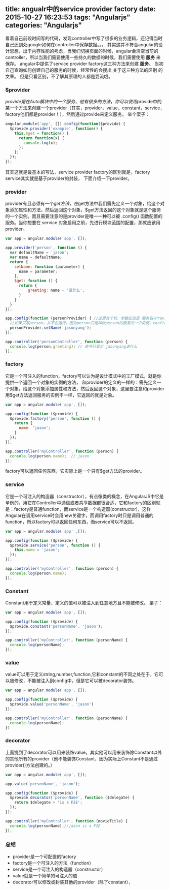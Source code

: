 title: angualr中的service provider factory
date: 2015-10-27 16:23:53
tags: "Angularjs"
categories: "Angularjs"
---
<!-- more -->
看着自己前段时间写的代码，发现controller中写了很多的业务逻辑，还记得当时自己还到处google如何在controller中保存数据。。。
其实这并不符合angular的设计思想，出于内存性能的考虑，当我们切换页面的时候，angular会清空当前的controller，所以当我们需要使用一些持久的数据的时候，我们需要使用 **服务** 来保存。
angular中提供了service provider factory这三种方法来创建 **服务**。
当初自己查询如何创建自己的服务的时候，经常性的会搜出 关于这三种方法的区别 的文章。
但是只看区别，不了解其原理的人都是耍流氓。
### $provider
$provide是在Auto模块中的一个服务，他有很多的方法，你可以使用$provide中的某一个方法来创建一个provider（其实，provider，value，constant，service，factory他们都是provider！），然后通过provide来定义服务。
举个栗子：
``` javascript
angular.module('app', []).config(function($provide) {
  $provide.provider('example', function() {
    this.$get = function() {
      return function(x) {
        console.log(x);
      };
    };
  });
});
```
其实这就是最基本的写法，service provider factory的区别就是，factory service其实就是基于provider的封装，
下面介绍一下provider。
### provider
provider有且必须有一个$get方法，在$get方法中我们需先定义一个对象，给这个对象添加属性和方法，然后返回这个对象，$get方法返回的这个对象就是这个服务的一个实例。而且需要注意的是provider是唯一一种可以被 .config() 函数配置的服务。当你想要在 service 对象启用之前，先进行模块范围的配置，那就应该用 provider。

``` javascript
var app = angular.module('app', []);

app.provider('person', function () {
  var defaultName = 'jason';
  var name = defaultName;
  return {
    setName: function (parameter) {
      name = parameter;
    },
    $get: function () {
      return {
          greeting: name + '说什么';
      }
    }
  }
});

app.config(function (personProvider) { //这里有个坑，参数应该是 服务名+Provider 的写法
  //如果只写person，并不会运行，因为person只是叫做person的服务的一个实例，config中只能注入服务的provider
  personProvider.setName('jasonyang');
});

app.controller('personController', function (person) {
  console.log(person.greeting); // 命令行显示 jasonyang说什么
});
```
### factory
它是一个可注入的function，factory可以认为是设计模式中的工厂模式，就是你提供一个返回一个对象的实例的方法，
和provider的定义的一样的：需先定义一个对象，给这个对象添加属性和方法，然后返回这个对象，这里要注意和provider用$get方法返回服务的实例不一样，它返回的就是对象。
``` javascript
var app = angular.module('app', []);

app.config(function ($provide) {
  $provide.factory('person', function () {
    return {
      name: 'jason';
    }
  });
});

app.controller('myController', function (person) {
  console.log(person.name);  // jason
});
```
factory可以返回任何东西，它实际上是一个只有$get方法的provider。
### service
它是一个可注入的构造器（constructor），有点像类的概念，在AngularJS中它是单例的，用它在Controller中通信或者共享数据都很合适，它和factory的区别就是：factory是普通function，而service是一个构造器(constructor)，这样Angular在调用service时会用new关键字，而调用factory时只是调用普通的function，所以factory可以返回任何东西，而service可以不返回。
``` javascript
var app = angular.module('app' ,[]);

app.config(function ($provide) {
  $provide.service('person', function () {
    this.name = 'jason';
  });
});

app.controller('myController', function (person) {
  console.log(person.name);
});
```
### Constant
Constant用于定义常量，定义的值可以被注入到任意地方且不能被修改。
栗子：
``` javascript
var app = angular.module('app', []);

app.config(function ($provide) {
  $provide.constant('personName', 'jason');
});

app.controller('myController', function (personName) {
  console.log(personName);
});
```
### value
value可以用于定义string,number,function,它和constant的不同之处在于，它可以被修改，不能被注入到config中，但是它可以被decorator装饰。
``` javascript
var app = angular.module('app', []);

app.config(function ($provide) {
  $provide.value('personName', 'jason')
});

app.controller('myController', function (personName) {
  console.log(personName);
})
```
### decorator
上面提到了decorator可以用来装饰value，其实他可以用来装饰除Constant以外的其他所有的provider（他不能装饰Constant，因为实际上Constant不是通过provider()方法创建的。）
``` javascript
var app = angular.module('app', []);

app.value('personName', 'jason');

app.config(function ($provide) {
  $provide.decorator('personName', function ($delegate) {
    return $delegate + 'is a F2E';
  });
});

app.controller('myController', function (movieTitle) {
  console.log(personName);//jason is a F2E
});
```
### 总结
* provider是一个可配置的factory
* factory是一个可注入的方法（function）
* service是一个可注入的构造器（constructor）
* value就是一个简单的可注入的值
* decorator可以修改或封装其他的provider（除了constant），
